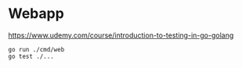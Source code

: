 # Webapp
 
https://www.udemy.com/course/introduction-to-testing-in-go-golang

```
go run ./cmd/web
go test ./...
```
